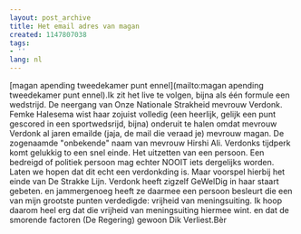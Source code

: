 ```yaml
---
layout: post_archive
title: Het email adres van magan
created: 1147807038
tags:
- ''
lang: nl
---
```

[magan apending tweedekamer punt ennel](mailto:magan apending tweedekamer punt ennel).Ik zit het live te volgen, bijna als één formule een wedstrijd. De neergang van Onze Nationale Strakheid mevrouw Verdonk. Femke Halesema wist haar zojuist volledig (een heerlijk, gelijk een punt gescored in een sportwedsrijd, bijna) onderuit te halen omdat mevrouw Verdonk al jaren emailde (jaja, de mail die veraad je) mevrouw magan. De zogenaamde "onbekende" naam van mevrouw Hirshi Ali. Verdonks tijdperk komt gelukkig to een snel einde. Het uitzetten van een persoon. Een bedreigd of politiek persoon mag echter NOOIT iets dergelijks worden. Laten we hopen dat dit echt een verdonkding is. Maar voorspel hierbij het einde van De Strakke Lijn. Verdonk heeft zigzelf GeWelDig in haar staart gebeten. en jammergenoeg heeft ze daarmee een persoon besleurt die een van mijn grootste punten verdedigde: vrijheid van meningsuiting. Ik hoop daarom heel erg dat die vrijheid van meningsuiting hiermee wint. en dat de smorende factoren (De Regering) gewoon Dik Verliest.Bèr
